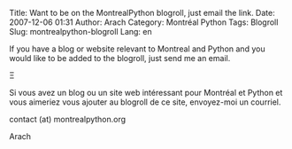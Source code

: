 Title: Want to be on the MontrealPython blogroll, just email the link.
Date: 2007-12-06 01:31
Author: Arach
Category: Montréal Python
Tags: Blogroll
Slug: montrealpython-blogroll
Lang: en

If you have a blog or website relevant to Montreal and Python and you
would like to be added to the blogroll, just send me an email.

Ξ

Si vous avez un blog ou un site web intéressant pour Montréal et Python
et vous aimeriez vous ajouter au blogroll de ce site, envoyez-moi un
courriel.

contact (at) montrealpython.org

Arach
